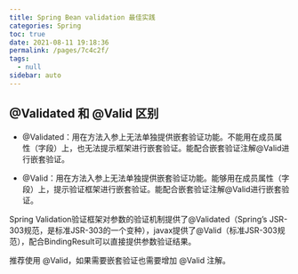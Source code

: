 ```yaml
---
title: Spring Bean validation 最佳实践
categories: Spring
toc: true
date: 2021-08-11 19:18:36
permalink: /pages/7c4c2f/
tags: 
  - null
sidebar: auto
---
```


## @Validated 和 @Valid 区别

- @Validated：用在方法入参上无法单独提供嵌套验证功能。不能用在成员属性（字段）上，也无法提示框架进行嵌套验证。能配合嵌套验证注解@Valid进行嵌套验证。

- @Valid：用在方法入参上无法单独提供嵌套验证功能。能够用在成员属性（字段）上，提示验证框架进行嵌套验证。能配合嵌套验证注解@Valid进行嵌套验证。

Spring Validation验证框架对参数的验证机制提供了@Validated（Spring’s JSR-303规范，是标准JSR-303的一个变种），javax提供了@Valid（标准JSR-303规范），配合BindingResult可以直接提供参数验证结果。

推荐使用 @Valid，如果需要嵌套验证也需要增加 @Valid 注解。